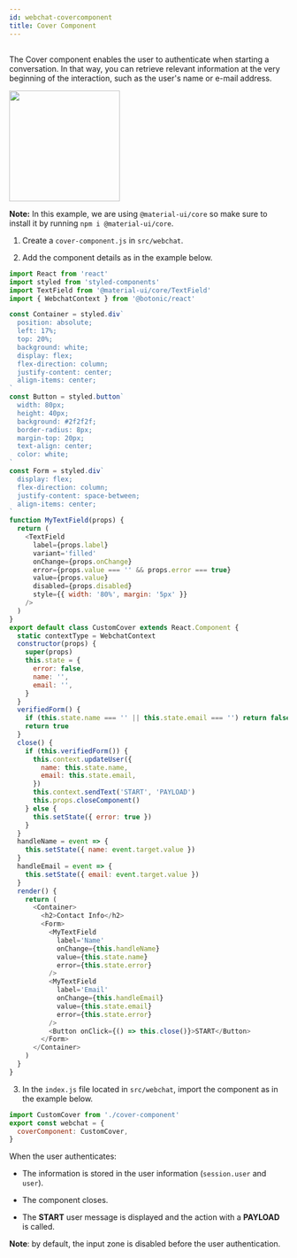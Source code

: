 ```yaml
---
id: webchat-covercomponent
title: Cover Component
---
```


## 

The Cover component enables the user to authenticate when starting a conversation. In that way, you can retrieve relevant information at the very beginning of the interaction, such as the user's name or e-mail address.

<img src="https://botonic-doc-static.netlify.com/images/webchat/covercomponent2.png" width="200" />

**Note:** In this example, we are using `@material-ui/core` so make sure to install it by running `npm i @material-ui/core`.

1. Create a `cover-component.js` in `src/webchat`.

2. Add the component details as in the example below.

```javascript
import React from 'react'
import styled from 'styled-components'
import TextField from '@material-ui/core/TextField'
import { WebchatContext } from '@botonic/react'

const Container = styled.div`
  position: absolute;
  left: 17%;
  top: 20%;
  background: white;
  display: flex;
  flex-direction: column;
  justify-content: center;
  align-items: center;
`
const Button = styled.button`
  width: 80px;
  height: 40px;
  background: #2f2f2f;
  border-radius: 8px;
  margin-top: 20px;
  text-align: center;
  color: white;
`
const Form = styled.div`
  display: flex;
  flex-direction: column;
  justify-content: space-between;
  align-items: center;
`
function MyTextField(props) {
  return (
    <TextField
      label={props.label}
      variant='filled'
      onChange={props.onChange}
      error={props.value === '' && props.error === true}
      value={props.value}
      disabled={props.disabled}
      style={{ width: '80%', margin: '5px' }}
    />
  )
}
export default class CustomCover extends React.Component {
  static contextType = WebchatContext
  constructor(props) {
    super(props)
    this.state = {
      error: false,
      name: '',
      email: '',
    }
  }
  verifiedForm() {
    if (this.state.name === '' || this.state.email === '') return false
    return true
  }
  close() {
    if (this.verifiedForm()) {
      this.context.updateUser({
        name: this.state.name,
        email: this.state.email,
      })
      this.context.sendText('START', 'PAYLOAD')
      this.props.closeComponent()
    } else {
      this.setState({ error: true })
    }
  }
  handleName = event => {
    this.setState({ name: event.target.value })
  }
  handleEmail = event => {
    this.setState({ email: event.target.value })
  }
  render() {
    return (
      <Container>
        <h2>Contact Info</h2>
        <Form>
          <MyTextField
            label='Name'
            onChange={this.handleName}
            value={this.state.name}
            error={this.state.error}
          />
          <MyTextField
            label='Email'
            onChange={this.handleEmail}
            value={this.state.email}
            error={this.state.error}
          />
          <Button onClick={() => this.close()}>START</Button>
        </Form>
      </Container>
    )
  }
}
```

3. In the `index.js` file located in `src/webchat`, import the component as in the example below.

```javascript webchat = {
import CustomCover from './cover-component'
export const webchat = {
  coverComponent: CustomCover,
}
```


When the user authenticates:

- The information is stored in the user information (`session.user` and `user`).

- The component closes.

- The **START** user message is displayed and the action with a **PAYLOAD** is called.

**Note**: by default, the input zone is disabled before the user authentication.
